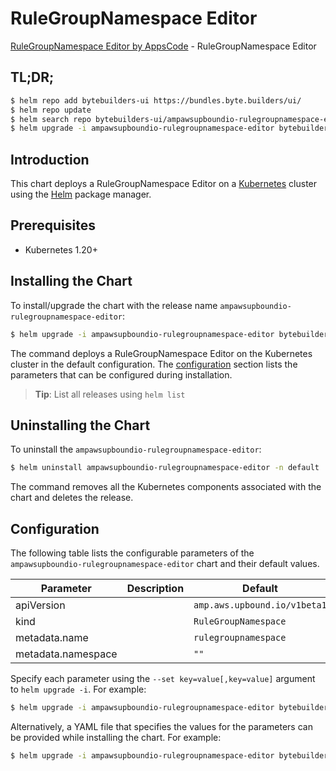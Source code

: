 # RuleGroupNamespace Editor

[RuleGroupNamespace Editor by AppsCode](https://byte.builders) - RuleGroupNamespace Editor

## TL;DR;

```bash
$ helm repo add bytebuilders-ui https://bundles.byte.builders/ui/
$ helm repo update
$ helm search repo bytebuilders-ui/ampawsupboundio-rulegroupnamespace-editor --version=v0.4.18
$ helm upgrade -i ampawsupboundio-rulegroupnamespace-editor bytebuilders-ui/ampawsupboundio-rulegroupnamespace-editor -n default --create-namespace --version=v0.4.18
```

## Introduction

This chart deploys a RuleGroupNamespace Editor on a [Kubernetes](http://kubernetes.io) cluster using the [Helm](https://helm.sh) package manager.

## Prerequisites

- Kubernetes 1.20+

## Installing the Chart

To install/upgrade the chart with the release name `ampawsupboundio-rulegroupnamespace-editor`:

```bash
$ helm upgrade -i ampawsupboundio-rulegroupnamespace-editor bytebuilders-ui/ampawsupboundio-rulegroupnamespace-editor -n default --create-namespace --version=v0.4.18
```

The command deploys a RuleGroupNamespace Editor on the Kubernetes cluster in the default configuration. The [configuration](#configuration) section lists the parameters that can be configured during installation.

> **Tip**: List all releases using `helm list`

## Uninstalling the Chart

To uninstall the `ampawsupboundio-rulegroupnamespace-editor`:

```bash
$ helm uninstall ampawsupboundio-rulegroupnamespace-editor -n default
```

The command removes all the Kubernetes components associated with the chart and deletes the release.

## Configuration

The following table lists the configurable parameters of the `ampawsupboundio-rulegroupnamespace-editor` chart and their default values.

|     Parameter      | Description |                 Default                 |
|--------------------|-------------|-----------------------------------------|
| apiVersion         |             | <code>amp.aws.upbound.io/v1beta1</code> |
| kind               |             | <code>RuleGroupNamespace</code>         |
| metadata.name      |             | <code>rulegroupnamespace</code>         |
| metadata.namespace |             | <code>""</code>                         |


Specify each parameter using the `--set key=value[,key=value]` argument to `helm upgrade -i`. For example:

```bash
$ helm upgrade -i ampawsupboundio-rulegroupnamespace-editor bytebuilders-ui/ampawsupboundio-rulegroupnamespace-editor -n default --create-namespace --version=v0.4.18 --set apiVersion=amp.aws.upbound.io/v1beta1
```

Alternatively, a YAML file that specifies the values for the parameters can be provided while
installing the chart. For example:

```bash
$ helm upgrade -i ampawsupboundio-rulegroupnamespace-editor bytebuilders-ui/ampawsupboundio-rulegroupnamespace-editor -n default --create-namespace --version=v0.4.18 --values values.yaml
```
